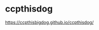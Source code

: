 # ccpthisdog

<a href="https://ccpthisbigdog.github.io/ccpthisdog/">https://ccpthisbigdog.github.io/ccpthisdog/</a>
